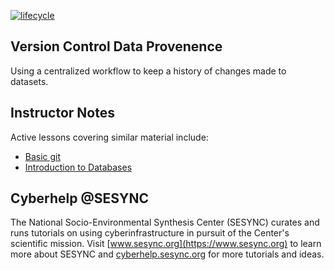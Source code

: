 [![lifecycle](https://img.shields.io/badge/lifecycle-deprecated-blue.svg)](https://github.com/orgs/SESYNC-ci/projects/2)

## Version Control Data Provenence

Using a centralized workflow to keep a history of changes made to datasets.

## Instructor Notes

Active lessons covering similar material include:

* [Basic git](https://github.com/sesync-ci/basic-git-lesson)
* [Introduction to Databases](https://github.com/sesync-ci/introdb-lesson)

## Cyberhelp @SESYNC

The National Socio-Environmental Synthesis Center (SESYNC) curates and runs
tutorials on using cyberinfrastructure in pursuit of the Center's scientific
mission. Visit [www.sesync.org](https://www.sesync.org) to learn more about
SESYNC and [cyberhelp.sesync.org](https://cyberhelp.sesync.org) for more
tutorials and ideas.